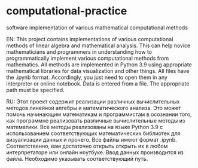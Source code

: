 # computational-practice
software implementation of various mathematical computational methods


EN:
This project contains implementations of various computational methods of linear algebra and mathematical analysis.
This can help novice mathematicians and programmers in understanding how to programmatically implement various computational methods from mathematics.
All methods are implemented in Python 3.9 using appropriate mathematical libraries for data visualization and other things. 
All files have the .ipynb format. Accordingly, you just need to open them in any interpreter or online notebook. 
Data is entered from a file. The appropriate path must be specified.

RU:
Этот проект содержит реализации различных вычислительных методов линейной алгебры и математического анализа.
Это может помочь начинающим математикам и программистам в осознании того, как программно реализовать различные вычислительные методы из математики.
Все методы реализованы на языке Python 3.9 с использованием соответствующих математических библиотек для визуализации данных и прочего. 
Все файлы имеют формат .ipynb. Соответственно, вам достаточно открыть открыть их в любом интерпретаторе или онлайн ноутбуке. 
Ввод данных производится из файла. Необходимо указывать соответствующий путь.
